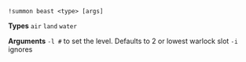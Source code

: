 `!summon beast <type> [args]` 
 
**Types**
`air`
`land`
`water`
 
**Arguments**
`-l #` to set the level. Defaults to 2 or lowest warlock slot
`-i` ignores 